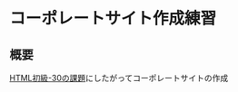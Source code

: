 # コーポレートサイト作成練習
## 概要
[HTML初級-30の課題](https://if-tech.gitbook.io/web/kportosaito/kportosaitonitsuite)にしたがってコーポレートサイトの作成
